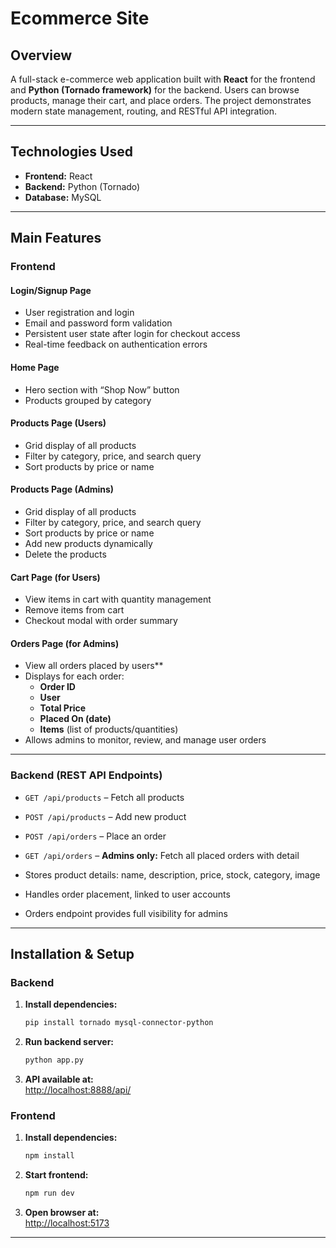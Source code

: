 # Ecommerce Site

## Overview
A full-stack e-commerce web application built with **React** for the frontend and **Python (Tornado framework)** for the backend. Users can browse products, manage their cart, and place orders. The project demonstrates modern state management, routing, and RESTful API integration.

---

## Technologies Used
- **Frontend:** React
- **Backend:** Python (Tornado)
- **Database:** MySQL

---

## Main Features

### Frontend

#### Login/Signup Page
- User registration and login
- Email and password form validation
- Persistent user state after login for checkout access
- Real-time feedback on authentication errors

#### Home Page
- Hero section with “Shop Now” button
- Products grouped by category

#### Products Page (Users)
- Grid display of all products
- Filter by category, price, and search query
- Sort products by price or name

#### Products Page (Admins)
- Grid display of all products
- Filter by category, price, and search query
- Sort products by price or name
- Add new products dynamically 
- Delete the products

#### Cart Page (for Users)
- View items in cart with quantity management
- Remove items from cart
- Checkout modal with order summary

#### Orders Page (for Admins)
- View all orders placed by users**
- Displays for each order:
  - **Order ID**
  - **User**
  - **Total Price**
  - **Placed On (date)**
  - **Items** (list of products/quantities)
- Allows admins to monitor, review, and manage user orders
---

### Backend (REST API Endpoints)

- `GET /api/products` – Fetch all products
- `POST /api/products` – Add new product
- `POST /api/orders` – Place an order
-  `GET /api/orders` – **Admins only:** Fetch all placed orders with detail

- Stores product details: name, description, price, stock, category, image
- Handles order placement, linked to user accounts
- Orders endpoint provides full visibility for admins

---

## Installation & Setup

### Backend
1. **Install dependencies:**
    ```bash
    pip install tornado mysql-connector-python
    ```
2. **Run backend server:**
    ```bash
    python app.py
    ```
3. **API available at:**  
   [http://localhost:8888/api/](http://localhost:8888/api/)

### Frontend
1. **Install dependencies:**
    ```bash
    npm install
    ```
2. **Start frontend:**
    ```bash
    npm run dev
    ```
3. **Open browser at:**  
   [http://localhost:5173](http://localhost:5173)

---
